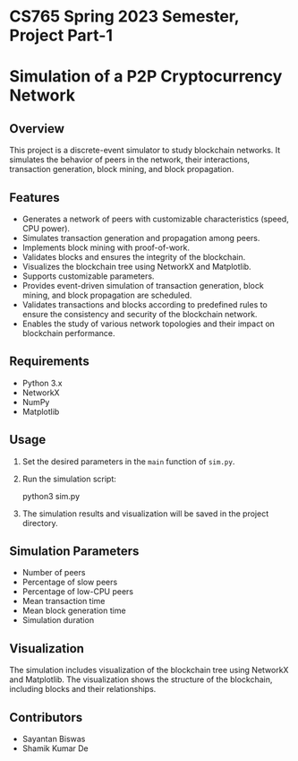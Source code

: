
# CS765 Spring 2023 Semester, Project Part-1
# Simulation of a P2P Cryptocurrency Network

## Overview
This project is a discrete-event simulator to study blockchain networks. It simulates the behavior of peers in the network, their interactions, transaction generation, block mining, and block propagation.

## Features
- Generates a network of peers with customizable characteristics (speed, CPU power).
- Simulates transaction generation and propagation among peers.
- Implements block mining with proof-of-work.
- Validates blocks and ensures the integrity of the blockchain.
- Visualizes the blockchain tree using NetworkX and Matplotlib.
- Supports customizable parameters.
- Provides event-driven simulation of transaction generation, block mining, and block propagation are scheduled.
- Validates transactions and blocks according to predefined rules to ensure the consistency and security of the blockchain network.
- Enables the study of various network topologies and their impact on blockchain performance.

## Requirements
- Python 3.x
- NetworkX
- NumPy
- Matplotlib

<!-- ## Installation
1. Clone the repository:
   ```bash
   git clone https://github.com/your_username/blockchain-simulation.git
   ```
2. Install dependencies:
   ```bash
   pip install networkx numpy matplotlib
   ``` -->

## Usage
1. Set the desired parameters in the `main` function of `sim.py`.
2. Run the simulation script:
   
   python3 sim.py
   
3. The simulation results and visualization will be saved in the project directory.

## Simulation Parameters
- Number of peers
- Percentage of slow peers
- Percentage of low-CPU peers
- Mean transaction time
- Mean block generation time
- Simulation duration

## Visualization
The simulation includes visualization of the blockchain tree using NetworkX and Matplotlib. The visualization shows the structure of the blockchain, including blocks and their relationships.

## Contributors
- Sayantan Biswas
- Shamik Kumar De

